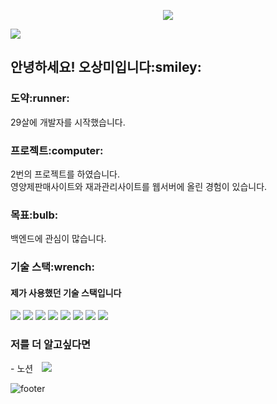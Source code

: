 
<div align=center>

<a href="https://hits.seeyoufarm.com"><img src="https://hits.seeyoufarm.com/api/count/incr/badge.svg?url=https%3A%2F%2Fgithub.com%2Fsangmioh&count_bg=%2379C83D&title_bg=%23555555&icon=&icon_color=%23E7E7E7&title=hits&edge_flat=false"/></a>
</div>

<img src="https://capsule-render.vercel.app/api?type=Waving&color=auto&height=300&section=header&text=sangmi%20oh&fontSize=90" />

<h2>안녕하세요! 오상미입니다:smiley:</h2>

<h3>도약:runner:</h3>
29살에 개발자를 시작했습니다.

<h3>프로젝트:computer:</h3>
2번의 프로젝트를 하였습니다. <br>
영양제판매사이트와 재과관리사이트를 웹서버에 올린 경험이 있습니다.

<h3>목표:bulb:</h3>
백엔드에 관심이 많습니다. 

<h3>기술 스택:wrench:</h3>
<h4>제가 사용했던 기술 스택입니다</h4>

<div>
<img src="https://img.shields.io/badge/JAVA-007396?style=for-the-badge&logo=java&logoColor=white">
<img src="https://img.shields.io/badge/Spring-6DB33F?style=for-the-badge&logo=Spring&logoColor=white">

<img src="https://img.shields.io/badge/oracle-F80000?style=for-the-badge&logo=oracle&logoColor=white">

<img src="https://img.shields.io/badge/javascript-F7DF1E?style=for-the-badge&logo=javascript&logoColor=black">
<img src="https://img.shields.io/badge/jquery-0769AD?style=for-the-badge&logo=jquery&logoColor=white">
<img src="https://img.shields.io/badge/vue.js-4FC08D?style=for-the-badge&logo=vue.js&logoColor=white">
<img src="https://img.shields.io/badge/html-E34F26?style=for-the-badge&logo=html5&logoColor=white">
<img src="https://img.shields.io/badge/css-1572B6?style=for-the-badge&logo=css3&logoColor=white">


</div>

<h3>저를 더 알고싶다면</h3>- 노션 
<a href="https://turquoise-puppet-095.notion.site/1ff9851c1cc74c9ba4c1ee885a9c04a6?v=540b3246a2704624bfc9e778e859f331">
<img src="http://img.shields.io/badge/Tech Blog-00D182?style=flat&logo=Emby&logoColor=white&link=https://velog.io/@987412563"
        style="height : auto; margin-left : 10px; margin-right : 10px;"/>
</a>


![footer](https://capsule-render.vercel.app/api?type=Waving&color=auto&section=footer)
